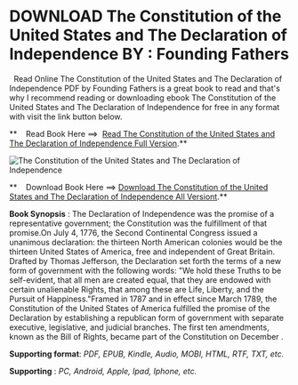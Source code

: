  **DOWNLOAD The Constitution of the United States and The Declaration of Independence BY : Founding Fathers**
============================================================================================================

  Read Online The Constitution of the United States and The Declaration of Independence PDF by Founding Fathers is a great book to read and that's why I recommend reading or downloading ebook The Constitution of the United States and The Declaration of Independence for free in any format with visit the link button below.

**    Read Book Here ==>  [Read The Constitution of the United States and The Declaration of Independence Full Version](https://goodreadbook.site/?book=1631581481).**

![The Constitution of the United States and The Declaration of Independence](https://i.gr-assets.com/images/S/compressed.photo.goodreads.com/books/1473595957l/31921299._SY160_.jpg)

**    Download Book Here ==> [Download The Constitution of the United States and The Declaration of Independence All Versiont](https://goodreadbook.site/?book=1631581481).**

**Book Synopsis** : The Declaration of Independence was the promise of a representative government; the Constitution was the fulfillment of that promise.On July 4, 1776, the Second Continental Congress issued a unanimous declaration: the thirteen North American colonies would be the thirteen United States of America, free and independent of Great Britain. Drafted by Thomas Jefferson, the Declaration set forth the terms of a new form of government with the following words: "We hold these Truths to be self-evident, that all men are created equal, that they are endowed with certain unalienable Rights, that among these are Life, Liberty, and the Pursuit of Happiness."Framed in 1787 and in effect since March 1789, the Constitution of the United States of America fulfilled the promise of the Declaration by establishing a republican form of government with separate executive, legislative, and judicial branches. The first ten amendments, known as the Bill of Rights, became part of the Constitution on December .

**Supporting format**: _PDF, EPUB, Kindle, Audio, MOBI, HTML, RTF, TXT, etc._

**Supporting** : _PC, Android, Apple, Ipad, Iphone, etc._